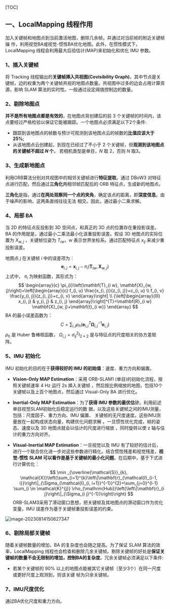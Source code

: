 [TOC]

## 一、LocalMapping 线程作用

加入关键帧和地图点到当前激活地图，删除几余帧，并通过对当前帧的附近关键帧操 作，利用视觉BA或视觉-惯性BA优化地图。此外，在惯性模式下，LocalMapping 线程会利用最大后验估计(MAP)来初始化和优化 IMU 参数。

### 1、插入关键帧

将 Tracking 线程输出的**关键帧揷入共视图(Covisibility Graph)**，其中节点是关键帧，边的权重为两个关键帧共视的地图点数量。共视图中过多的边会占用计算资源，影响 SLAM 算法的实时性。一般通过设定阈值控制边的数量。

### 2、剔除地图点

**并不是所有地图点都是有效的**，在地图点背创建后的前 3 个关键帧的时间内，该点要经过严格检验以保证它能被跟踪。一个地图点必须满足以下2个条件:

- 跟踪到该地图点的帧数与预计可观测到该地图点云的帧数的**比值应该大于 $25 \%$**;
- 从该地图点云创建起，到现在已经过了不小于 2 个关键帧，但**观测到该地图点的关键帧不超过 ${N}$ 个**。 若相机类型是单目，$N$ 取 2，否则 $N$ 取3。

### 3、生成新地图点

利用ORB算法分别对共视图中的相邻关键帧进行**特征提取**。通过 DBoW3 对特征点进行匹配，然后通过**三角化**两相邻帧匹配后的 ORB 特征点，生成新的地图点。

**三角化**是指，通过**在两处观察同一个点的夹角**，确定该点的距离，即**深度信息**。由于噪声的影响，这两条直线往往无法 相交。因此，通过最小二乘求解。

### 4、局部 BA

当 2D 的特征点反投影到 3D 空间点，和真正的 3D 点的位置存在重投影误差。BA 的作用就是，通过最小二乘法最小化该重投影误差。假设 3D 地图点的实际位置为 $X_{w, j}$ ，关键帧位姿为 $T_{i w} ， w$ 表示世界坐标系。通过匹配特征点 $x_{i j}$ 来减少重投影误差。

地图点 $j$ 在关键帧 $i$ 中的误差项为：
$$
\mathbf{e}_{i, j}=\mathbf{x}_{i, j}-\pi_{i}\left(\mathbf{T}_{i w}, \mathbf{X}_{w, j}\right)
$$
上式中， $\pi_{i}$ 为映射函数，其形式为：
$$
\begin{array}{c}
\pi_{i}\left(\mathbf{T}_{i w}, \mathbf{X}_{w, j}\right)=\left[\begin{array}{c}
f_{i, u} \frac{x_{i, j}}{z_{i, j}}+c_{i, u} \\
f_{i, v} \frac{y_{i, j}}{z_{i, j}}+c_{i, v}
\end{array}\right] \\
{\left[\begin{array}{lll}
x_{i, j} & y_{i, j} & z_{i, j}
\end{array}\right]^{T}=\mathbf{R}_{i w} \mathbf{X}_{w, j}+\mathbf{t}_{i w}}
\end{array}
$$
BA 的最小误差函数为：
$$
C=\sum_{i, j} \rho_{h}\left(\mathbf{e}_{i, j}^{T} \boldsymbol{\Omega}_{i, j}^{-1} \mathbf{e}_{i, j}\right)
$$
$\rho_{h}$ 是 Huber 鲁棒核函数， $\Omega_{i, j}=\sigma_{i j}^{2} I_{2 \times 2}$ 是与特征点的尺度相关的协方差矩阵。

### 5、IMU 初始化

IMU 初始化的目的在于**获得较好的 IMU 的初始值**：速度、重力方向和偏置。
- **Vision-Only MAP Estimation**：采用 ORB-SLAM1 (单目)的初始化流程，按照关键帧速率 4 Hz 运行 2s 揷入关键帧 ，然后按比例缩放的地图，包括10个关键帧以及上百个地图点，然后通过 Visual-Only BA 进行优化。
- **Inertial-Only MAP Estimation**：为了**获得 IMU 参数的最优估计**。利用前述单目视觉SLAM初始化后稳定运行的数 据，以及这些关键帧之间的IMU测量，包括：尺度因子、重力方向、IMU 偏置、 关键帧的无尺度速度。这些IMU测量放在一起构成状态向量，构建优化问题求解 。一旦惯性优化完成，帧的姿态、速度以及 3D 地图点就会以估计的尺度进行缩放 ，同时旋转以使 z 轴与估计的重力方向对齐。

- **Visual-Inertial MAP Estimation**：一旦视觉以及 IMU 有了较好的估计后，进行一个联合优化进一步对这些参数进行精化。结合惯性残差和视觉残差，**视觉-惯性 SLAM 可以看作是基于关键帧的最小化问题**。在后期中，基于下式进行计算优化：
  $$
  \min _{\overline{\mathcal{S}}_{k}, \mathcal{X}}\left(\sum_{i=1}^{k}\left\|\mathbf{r}_{\mathcal{I}_{i-1, i}}\right\|_{\Sigma_{\mathcal{I}_{i, i+1}}^{-1}}^{2}+\sum_{j=0}^{l-1} \sum_{i \in \mathcal{K}^{j}} \rho_{\mathrm{Hub}}\left(\left\|\mathbf{r}_{i j}\right\|_{\Sigma_{i j}^{-1}}\right)\right)
  $$
  ORB-SLAM3采用了滑动窗口思想，把关键帧及其地图点的滑动窗口作为优化变量，IMU 误差作为基于关键帧重投影误差的约束。

![image-20230814150627347](https://pic-bed-1316053657.cos.ap-nanjing.myqcloud.com/img/image-20230814150627347.png)



### 6、剔除局部关键帧
随着关键帧数量的增加，BA 的复杂度也会随之提高。为了保证 SLAM 算法的效率，LocalMapping 线程也会检查和删除几余关键帧。剔除关键帧的好处是**保证关键帧的数量不会无限制的增加，控制BA的复杂度**。冗余关键帧必须满足以下条件:

- 若某个关键帧的 $90 \%$ 以上的地图点能被其它关键帧（至少3个）在同一尺度或更好尺度上观测到，则该关键 帧为只余关键帧。

### 7、IMU尺度优化

通过BA优化尺度和重力方向。









